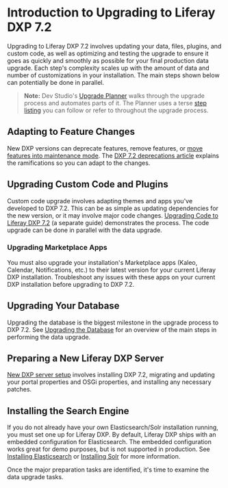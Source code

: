 # Introduction to Upgrading to Liferay DXP 7.2

Upgrading to Liferay DXP 7.2 involves updating your data, files, plugins, and custom code, as well as optimizing and testing the upgrade to ensure it goes as quickly and smoothly as possible for your final production data upgrade. Each step's complexity scales up with the amount of data and number of customizations in your installation. The main steps shown below can potentially be done in parallel.

> **Note:** Dev Studio's [Upgrade Planner](https://help.liferay.com/hc/en-us/articles/360029147451-Liferay-Upgrade-Planner) walks through the upgrade process and automates parts of it. The Planner uses a terse [step listing](../14-reference/06-liferay-upgrade-planner-steps.md) you can follow or refer to throughout the upgrade process.

## Adapting to Feature Changes

New DXP versions can deprecate features, remove features, or [move features into maintenance mode](./99-features-in-maintenance-mode.md). The [DXP 7.2 deprecations article](./98-deprecations-in-liferay-dxp-7-2.md) explains the ramifications so you can adapt to the changes.

## Upgrading Custom Code and Plugins

Custom code upgrade involves adapting themes and apps you've developed to DXP 7.2. This can be as simple as updating dependencies for the new version, or it may involve major code changes. [Upgrading Code to Liferay DXP 7.2](https://help.liferay.com/hc/en-us/articles/360029316391-Introduction-to-Upgrading-Code-to-Liferay-DXP-7-2) (a separate guide) demonstrates the process. The code upgrade can be done in parallel with the data upgrade.

### Upgrading Marketplace Apps

You must also upgrade your installation's Marketplace apps (Kaleo, Calendar, Notifications, etc.) to their latest version for your current Liferay DXP installation. Troubleshoot any issues with these apps on your current DXP installation before upgrading to DXP 7.2.

## Upgrading Your Database

Upgrading the database is the biggest milestone in the upgrade process to DXP 7.2. See [Upgrading the Database](./02-upgrading-the-database.md) for an overview of the main steps in performing the data upgrade.

## Preparing a New Liferay DXP Server

[New DXP server setup](./06-preparing-a-new-application-server-for-liferay-dxp.md) involves installing DXP 7.2, migrating and updating your portal properties and OSGi properties, and installing any necessary patches.

## Installing the Search Engine

If you do not already have your own Elasticsearch/Solr installation running, you must set one up for Liferay DXP. By default, Liferay DXP ships with an embedded configuration for Elasticsearch. The embedded configuration works great for demo purposes, but is not supported in production. See [Installing Elasticsearch](https://help.liferay.com/hc/en-us/articles/360028711132-Installing-Elasticsearch) or [Installing Solr](https://help.liferay.com/hc/en-us/articles/360032264052-Installing-Solr) for more information.

Once the major preparation tasks are identified, it's time to examine the data upgrade tasks.
